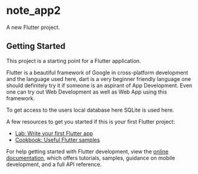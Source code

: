 # note_app2

A new Flutter project.

## Getting Started

This project is a starting point for a Flutter application.

Flutter is a beautiful framework of Google in cross-platform development and the language used here, dart is a very beginner friendly language one should definitely try it if someone is an aspirant of App Development. Even one can try out Web Development as well as Web App using this framework.

To get access to the users local database here SQLite is used here.

A few resources to get you started if this is your first Flutter project:

- [Lab: Write your first Flutter app](https://docs.flutter.dev/get-started/codelab)
- [Cookbook: Useful Flutter samples](https://docs.flutter.dev/cookbook)

For help getting started with Flutter development, view the
[online documentation](https://docs.flutter.dev/), which offers tutorials,
samples, guidance on mobile development, and a full API reference.
